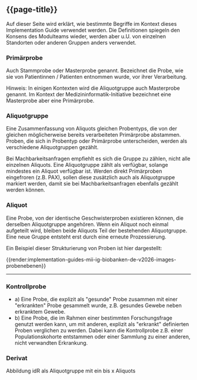 ## {{page-title}}

Auf dieser Seite wird erklärt, wie bestimmte Begriffe im Kontext dieses Implementation Guide verwendet werden. Die Definitionen spiegeln den Konsens des Modulteams wieder, werden aber u.U. von einzelnen Standorten oder anderen Gruppen anders verwendet.

### Primärprobe

Auch Stammprobe oder Masterprobe genannt. Bezeichnet die Probe, wie sie von Patientinnen / Patienten entnommen wurde, vor ihrer Verarbeitung.

Hinweis: In einigen Kontexten wird die Aliquotgruppe auch Masterprobe genannt. Im Kontext der Medizininformatik-Initiative bezeichnet eine Masterprobe aber eine Primärprobe.

### Aliquotgruppe

Eine Zusammenfassung von Aliquots gleichen Probentyps, die von der gleichen möglicherweise bereits verarbeiteten Primärprobe abstammen.
Proben, die sich in Probentyp oder Primärprobe unterscheiden, werden als verschiedene Aliquotgruppen gezählt.

Bei Machbarkeitsanfragen empfiehlt es sich die Gruppe zu zählen, nicht alle einzelnen Aliquots. Eine Aliquotgruppe zählt als verfügbar, solange mindestes ein Aliquot verfügbar ist. Werden direkt Primärproben eingefroren (z.B. PAX), sollen diese zusätzlich auch als Aliquotgruppe markiert werden, damit sie bei Machbarkeitsanfragen ebenfalls gezählt werden können.


### Aliquot

Eine Probe, von der identische Geschwisterproben existieren können, die derselben Aliquotgruppe angehören. Wenn ein Aliquot noch einmal aufgeteilt wird, bleiben beide Aliquots Teil der bestehenden Aliquotgruppe. Eine neue Gruppe entsteht erst durch eine erneute Prozessierung.


Ein Beispiel dieser Strukturierung von Proben ist hier dargestellt:

{{render:implementation-guides-mii-ig-biobanken-de-v2026-images-probenebenen}}

------

### Kontrollprobe

- a) Eine Probe, die explizit als "gesunde" Probe zusammen mit einer "erkrankten" Probe gesammelt wurde, z.B. gesundes Gewebe neben erkranktem Gewebe.
- b) Eine Probe, die im Rahmen einer bestimmten Forschungsfrage genutzt werden kann, um mit anderen, explizit als "erkrankt" definierten Proben verglichen zu werden. Dabei kann die Kontrollprobe z.B. einer Populationskohorte entstammen oder einer Sammlung zu einer anderen, nicht verwandten Erkrankung.

### Derivat
Abbildung idR als Aliquotgruppe mit ein bis x Aliquots
